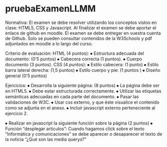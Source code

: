 # pruebaExamenLLMM
Normativa: El examen se debe resolver utilizando los conceptos vistos en clase: HTML5, CSS y Javascript. 
Al finalizar el examen se debe aportar el enlace de github en moodle.
El examen se debe entregar en vuestra cuenta de Github. Solo se pueden consultar contenidos de la W3Schools y pdf adjuntados en moodle a lo largo del curso.

Criterio de evaluación: 
HTML (4 puntos): 
⦁	Estructura adecuada del documento: (0’5 puntos) 
⦁	Cabecera correcta (1 puntos).
⦁	Cuerpo documento (3 puntos).
CSS (4 puntos): 
⦁	Estilo cabecera: (1 punto)
⦁	Estilo barra lateral derecha: (1,5 puntos)
⦁	Estilo cuerpo y pie: (1 puntos )
⦁	Diseño general (0’5 puntos)
 
Ejercicios: 
⦁	Desarrolla la siguiente página: (8 puntos)
⦁	La página debe ser en HTML5.
⦁	Debe estar estructurada correctamente.
⦁	Utilizar las etiquetas semánticas adecuadas en cada parte del documento.
⦁	Pasar las validaciones de W3C.
⦁	Usar css externo, y que éste visualice el contenido como se adjunta en el anexo.
⦁	Incluir javascript externo perteneciente al ejercicio 2.







⦁	Realizar en javascript la siguiente función sobre la página (2 puntos)
⦁	Función “desplegar articulos”: Cuando hagamos click sobre el texto “Informática y comunicaciones” se debe aparecer o desaparecer el texto de la noticia “¿Qué son las media querys?”
